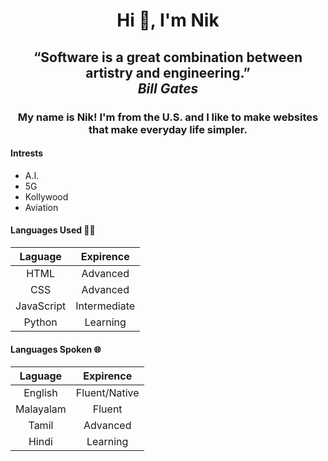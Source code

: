 <h1 align="center">Hi 👋, I'm Nik</h1>

<h2 align="center">“Software is a great combination between artistry and engineering.” <br> <i>Bill Gates</i></h2>

<h3 align="center">My name is Nik! I'm from the U.S. and I like to make websites that make everyday life simpler.</h3>

#### Intrests
- A.I.
- 5G
- Kollywood
- Aviation

#### Languages Used :man_technologist:	
| Laguage        | Expirence           |
| :-------------: |:-------------:|
| HTML      | Advanced |
| CSS      | Advanced      |
| JavaScript | Intermediate       | 
| Python | Learning       | 

#### Languages Spoken :globe_with_meridians:	
| Laguage        | Expirence           |
| :-------------: |:-------------:|
| English      | Fluent/Native |
| Malayalam      | Fluent      |
| Tamil | Advanced       | 
| Hindi | Learning       | 
